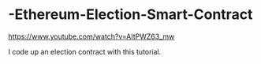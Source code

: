 # -Ethereum-Election-Smart-Contract

https://www.youtube.com/watch?v=AItPWZ63_mw

I code up an election contract with this tutorial. 
